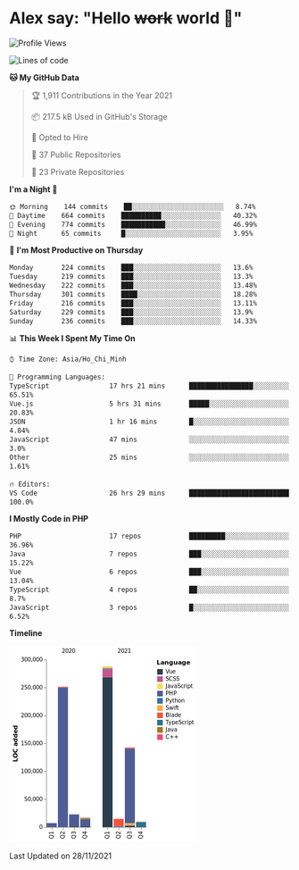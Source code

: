 # Alex say: "Hello ~~work~~ world 🐾"

<!--START_SECTION:waka-->
![Profile Views](http://img.shields.io/badge/Profile%20Views-0-blue)

![Lines of code](https://img.shields.io/badge/From%20Hello%20World%20I%27ve%20Written-753035%20lines%20of%20code-blue)

**🐱 My GitHub Data** 

> 🏆 1,911 Contributions in the Year 2021
 > 
> 📦 217.5 kB Used in GitHub's Storage 
 > 
> 💼 Opted to Hire
 > 
> 📜 37 Public Repositories 
 > 
> 🔑 23 Private Repositories  
 > 
**I'm a Night 🦉** 

```text
🌞 Morning    144 commits    ██░░░░░░░░░░░░░░░░░░░░░░░   8.74% 
🌆 Daytime    664 commits    ██████████░░░░░░░░░░░░░░░   40.32% 
🌃 Evening    774 commits    ███████████░░░░░░░░░░░░░░   46.99% 
🌙 Night      65 commits     █░░░░░░░░░░░░░░░░░░░░░░░░   3.95%

```
📅 **I'm Most Productive on Thursday** 

```text
Monday       224 commits    ███░░░░░░░░░░░░░░░░░░░░░░   13.6% 
Tuesday      219 commits    ███░░░░░░░░░░░░░░░░░░░░░░   13.3% 
Wednesday    222 commits    ███░░░░░░░░░░░░░░░░░░░░░░   13.48% 
Thursday     301 commits    ████░░░░░░░░░░░░░░░░░░░░░   18.28% 
Friday       216 commits    ███░░░░░░░░░░░░░░░░░░░░░░   13.11% 
Saturday     229 commits    ███░░░░░░░░░░░░░░░░░░░░░░   13.9% 
Sunday       236 commits    ███░░░░░░░░░░░░░░░░░░░░░░   14.33%

```


📊 **This Week I Spent My Time On** 

```text
⌚︎ Time Zone: Asia/Ho_Chi_Minh

💬 Programming Languages: 
TypeScript               17 hrs 21 mins      ████████████████░░░░░░░░░   65.51% 
Vue.js                   5 hrs 31 mins       █████░░░░░░░░░░░░░░░░░░░░   20.83% 
JSON                     1 hr 16 mins        █░░░░░░░░░░░░░░░░░░░░░░░░   4.84% 
JavaScript               47 mins             ░░░░░░░░░░░░░░░░░░░░░░░░░   3.0% 
Other                    25 mins             ░░░░░░░░░░░░░░░░░░░░░░░░░   1.61%

🔥 Editors: 
VS Code                  26 hrs 29 mins      █████████████████████████   100.0%

```

**I Mostly Code in PHP** 

```text
PHP                      17 repos            █████████░░░░░░░░░░░░░░░░   36.96% 
Java                     7 repos             ███░░░░░░░░░░░░░░░░░░░░░░   15.22% 
Vue                      6 repos             ███░░░░░░░░░░░░░░░░░░░░░░   13.04% 
TypeScript               4 repos             ██░░░░░░░░░░░░░░░░░░░░░░░   8.7% 
JavaScript               3 repos             █░░░░░░░░░░░░░░░░░░░░░░░░   6.52%

```


**Timeline**

![Chart not found](https://raw.githubusercontent.com/alexzvn/alexzvn/main/charts/bar_graph.png) 


 Last Updated on 28/11/2021
<!--END_SECTION:waka-->
